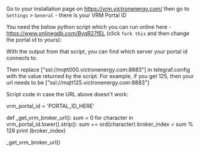 Go to your installation page on https://vrm.victronenergy.com/ then go to `Settings` > `General` - there is your VRM Portal ID

You need the below python script which you can run online here - https://www.onlinegdb.com/ByqR27fEL (click `fork this` and then change the portal id to yours):

With the output from that script, you can find which server your portal id connects to.

Then replace ["ssl://mqtt000.victronenergy.com:8883"] in telegraf.config with the value returned by the script. For example, if you get 125, then your url needs to be ["ssl://mqtt125.victronenergy.com:8883"]


Script code in case the URL above doesn't work:

vrm_portal_id = 'PORTAL_ID_HERE'

def _get_vrm_broker_url():
    sum = 0
    for character in vrm_portal_id.lower().strip():
        sum += ord(character)
    broker_index = sum % 128
    print (broker_index)
    
    
_get_vrm_broker_url()
